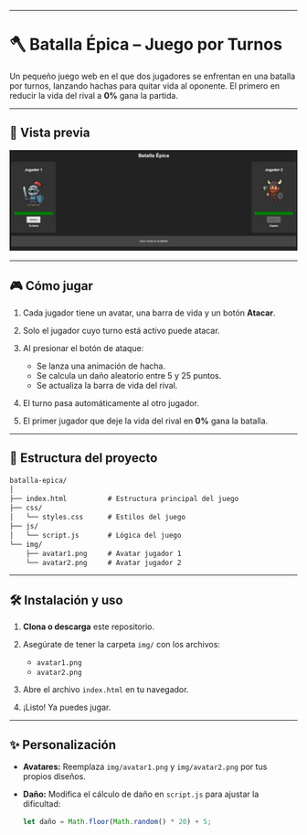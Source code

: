 
---

# 🪓 Batalla Épica – Juego por Turnos

Un pequeño juego web en el que dos jugadores se enfrentan en una batalla por turnos, lanzando hachas para quitar vida al oponente.
El primero en reducir la vida del rival a **0%** gana la partida.

---

## 📸 Vista previa

![Vista previa](img/captura.png)

---

## 🎮 Cómo jugar

1. Cada jugador tiene un avatar, una barra de vida y un botón **Atacar**.
2. Solo el jugador cuyo turno está activo puede atacar.
3. Al presionar el botón de ataque:

   * Se lanza una animación de hacha.
   * Se calcula un daño aleatorio entre 5 y 25 puntos.
   * Se actualiza la barra de vida del rival.
4. El turno pasa automáticamente al otro jugador.
5. El primer jugador que deje la vida del rival en **0%** gana la batalla.

---

## 📂 Estructura del proyecto

```
batalla-epica/
│
├── index.html          # Estructura principal del juego
├── css/
│   └── styles.css      # Estilos del juego
├── js/
│   └── script.js       # Lógica del juego
└── img/
    ├── avatar1.png     # Avatar jugador 1
    └── avatar2.png     # Avatar jugador 2
```

---

## 🛠️ Instalación y uso

1. **Clona o descarga** este repositorio.
2. Asegúrate de tener la carpeta `img/` con los archivos:

   * `avatar1.png`
   * `avatar2.png`
3. Abre el archivo `index.html` en tu navegador.
4. ¡Listo! Ya puedes jugar.

---

## ✨ Personalización

* **Avatares:** Reemplaza `img/avatar1.png` y `img/avatar2.png` por tus propios diseños.
* **Daño:** Modifica el cálculo de daño en `script.js` para ajustar la dificultad:

  ```javascript
  let daño = Math.floor(Math.random() * 20) + 5; 
  ```


